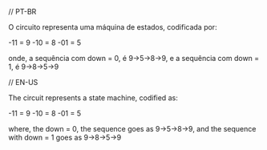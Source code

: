 // PT-BR

O circuito representa uma máquina de estados, codificada por:

-11 = 9 
-10 = 8
-01 = 5

onde, a sequência com down = 0, é 9->5->8->9, e a sequência com down = 1, é 9->8->5->9

// EN-US

The circuit represents a state machine, codified as:

-11 = 9
-10 = 8
-01 = 5

where, the down = 0, the sequence goes as 9->5->8->9, and the sequence with down = 1 goes as 9->8->5->9
